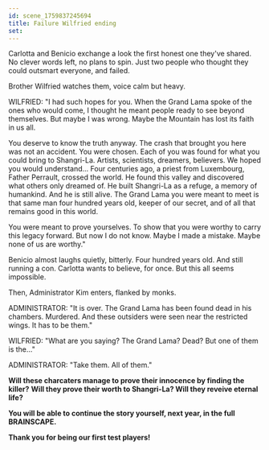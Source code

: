 ```yaml
---
id: scene_1759837245694
title: Failure Wilfried ending
set:
---
```


Carlotta and Benicio exchange a look the first honest one they've shared.
No clever words left, no plans to spin. Just two people who thought they could outsmart everyone, and failed.

Brother Wilfried watches them, voice calm but heavy.

WILFRIED:
"I had such hopes for you.
When the Grand Lama spoke of the ones who would come,
I thought he meant people ready to see beyond themselves.
But maybe I was wrong.
Maybe the Mountain has lost its faith in us all.

You deserve to know the truth anyway.
The crash that brought you here was not an accident.
You were chosen.
Each of you was found for what you could bring to Shangri-La.
Artists, scientists, dreamers, believers.
We hoped you would understand...
Four centuries ago, a priest from Luxembourg, Father Perrault, crossed the world.
He found this valley and discovered what others only dreamed of.
He built Shangri-La as a refuge, a memory of humankind.
And he is still alive.
The Grand Lama you were meant to meet is that same man
four hundred years old, keeper of our secret,
and of all that remains good in this world.

You were meant to prove yourselves.
To show that you were worthy to carry this legacy forward.
But now I do not know.
Maybe I made a mistake.
Maybe none of us are worthy."

Benicio almost laughs quietly, bitterly.
Four hundred years old. And still running a con.
Carlotta wants to believe, for once. But this all seems impossible.

Then, Administrator Kim enters, flanked by monks.

ADMINISTRATOR:
"It is over.
The Grand Lama has been found dead in his chambers. Murdered.
And these outsiders were seen near the restricted wings.
It has to be them."

WILFRIED:
"What are you saying? The Grand Lama? Dead? But one of them is the..."

ADMINISTRATOR:
"Take them. All of them."

**Will these charcaters manage to prove their innocence by finding the killer?**
**Will they prove their worth to Shangri-La? Will they reveive eternal life?**

**You will be able to continue the story yourself, next year, in the full BRAINSCAPE.**

**Thank you for being our first test players!**
